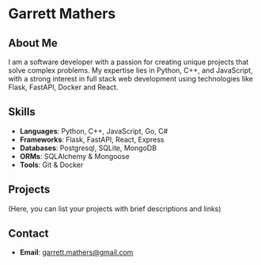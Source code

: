 # Garrett Mathers

## About Me
I am a software developer with a passion for creating unique projects that solve complex problems. My expertise lies in Python, C++, and JavaScript, with a strong interest in full stack web development using technologies like Flask, FastAPI, Docker and React.

## Skills
- **Languages**: Python, C++, JavaScript, Go, C#
- **Frameworks**: Flask, FastAPI, React, Express
- **Databases**: Postgresql, SQLite, MongoDB
- **ORMs**: SQLAlchemy & Mongoose
- **Tools**: Git & Docker

## Projects
(Here, you can list your projects with brief descriptions and links)

## Contact
- **Email**: garrett.mathers@gmail.com



